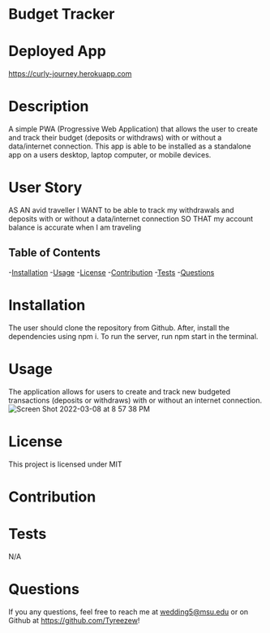 # Budget Tracker 

# Deployed App
https://curly-journey.herokuapp.com

# Description
A simple PWA (Progressive Web Application) that allows the user to create and track their budget (deposits or withdraws) with or without a data/internet connection. This app is able to be installed as a standalone app on a users desktop, laptop computer, or mobile devices.

# User Story
AS AN avid traveller
I WANT to be able to track my withdrawals and deposits with or without a data/internet connection
SO THAT my account balance is accurate when I am traveling 

## Table of Contents
-[Installation](#Installation)
-[Usage](#Usage)
-[License](#License)
-[Contribution](#Contribution)
-[Tests](#Tests)
-[Questions](#Questions)

# Installation 
The user should clone the repository from Github. After, install the dependencies using npm i. To run the server, run npm start in the terminal.
# Usage
The application allows for users to create and track new budgeted transactions (deposits or withdraws) with or without an internet connection. 
![Screen Shot 2022-03-08 at 8 57 38 PM](https://user-images.githubusercontent.com/43646678/157364186-189bbcb0-8f79-4d4a-8a5c-28a484154842.png)


# License
This project is licensed under MIT

# Contribution

# Tests
N/A
# Questions 
If you any questions, feel free to reach me at wedding5@msu.edu or on Github at https://github.com/Tyreezew!
